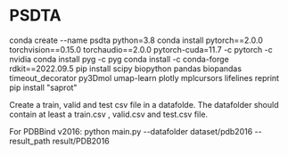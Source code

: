 # PSDTA

conda create --name psdta python=3.8
conda install pytorch==2.0.0 torchvision==0.15.0 torchaudio==2.0.0 pytorch-cuda=11.7 -c pytorch -c nvidia
conda install pyg -c pyg
conda install -c conda-forge rdkit==2022.09.5
pip install scipy biopython pandas biopandas timeout_decorator py3Dmol umap-learn plotly mplcursors lifelines reprint
pip install "saprot"



Create a train, valid and test csv file in a datafolde. The datafolder should contain at least a train.csv , valid.csv and test.csv file. 

For PDBBind v2016:
python main.py --datafolder dataset/pdb2016 --result_path result/PDB2016
